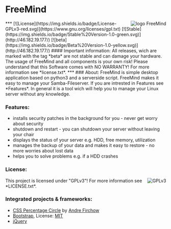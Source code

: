 # FreeMind

<img align="right" src="https://github.com/technikamateur/IGF-FreeMind/blob/master/logo/linux-server-128px.png" alt="logo FreeMind">
***
[![License](https://img.shields.io/badge/License-GPLv3-red.svg)](https://www.gnu.org/licenses/gpl.txt)
[![Stable](https://img.shields.io/badge/Stable%20Version-1.0-green.svg)](http://46.182.19.177/)
[![beta](https://img.shields.io/badge/Beta%20Version-1.0-yellow.svg)](http://46.182.19.177/)
#### Important information:
All releases, wich are marked with the tag *beta* are not stable and can damage your hardware.
The usage of FreeMind and all components is your own risk! Please understand that this Software comes with NO WARRANTY! For more information see *license.txt*.
***
### About:
FreeMind is simple desktop application based on python3 and a serverside script. FreeMind makes it easy to manage your Samba-Fileserver. If you are intrested in Features see *Features*. In general it is a tool wich will help you to manage your Linux server without any knowledge.

### Features:
- installs security patches in the background for you - never get worry about security
- shutdown and restart - you can shutdown your server without leaving your chair
- displays the status of your server e.g. HDD, free memory, utilization
- manages the backup of your data and makes it easy to restore - no more worries about lost data
- helps you to solve problems e.g. if a HDD crashes

### License:
<img align="right" src="https://github.com/technikamateur/IGF-FreeMind/blob/master/gplv3.png" alt="GPLv3">
This project is licensed under "GPLv3"! For more information see *LICENSE.txt*.

### Integrated projects & frameworks:
- [CSS Percentage Circle](http://circle.firchow.net/) by [Andre Firchow](https://github.com/andrefirchow)
- [Bootstrap](https://github.com/twbs/bootstrap), License: [MIT](https://opensource.org/licenses/MIT)
- [jQuery](https://github.com/jquery/jquery)
